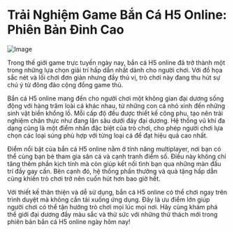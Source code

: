 # Trải Nghiệm Game Bắn Cá H5 Online: Phiên Bản Đỉnh Cao

![Image](https://github.com/user-attachments/assets/bd51ea9f-0666-407b-a7a7-98ead6de688c)

Trong thế giới game trực tuyến ngày nay, bắn cá H5 online đã trở thành một trong những lựa chọn giải trí hấp dẫn nhất dành cho người chơi. Với đồ họa sắc nét và lối chơi đơn giản nhưng đầy thú vị, trò chơi này đang thu hút sự chú ý từ đông đảo cộng đồng game thủ.

Bắn cá H5 online mang đến cho người chơi một không gian đại dương sống động với hàng trăm loài cá khác nhau, từ những con cá nhỏ xinh đến những sinh vật biển khổng lồ. Mỗi cấp độ đều được thiết kế công phu, tạo nên trải nghiệm chân thực như đang lặn sâu dưới đáy đại dương. Hệ thống vũ khí đa dạng cũng là một điểm nhấn đặc biệt của trò chơi, cho phép người chơi lựa chọn các loại súng phù hợp với từng loại cá để đạt hiệu quả cao nhất.

Điểm nổi bật của bắn cá H5 online nằm ở tính năng multiplayer, nơi bạn có thể cùng bạn bè tham gia săn cá và cạnh tranh điểm số. Điều này không chỉ tăng thêm phần kịch tính mà còn giúp kết nối tình bạn qua những màn đấu trí đầy gay cấn. Bên cạnh đó, hệ thống phần thưởng và quà tặng hấp dẫn cũng khiến trò chơi trở nên cuốn hút hơn bao giờ hết.

Với thiết kế thân thiện và dễ sử dụng, bắn cá H5 online có thể chơi ngay trên trình duyệt mà không cần tải xuống ứng dụng. Đây là ưu điểm lớn giúp người chơi có thể tận hưởng trò chơi mọi lúc mọi nơi. Hãy cùng khám phá thế giới đại dương đầy màu sắc và thử sức với những thử thách mới trong phiên bản bắn cá H5 online ngày hôm nay!